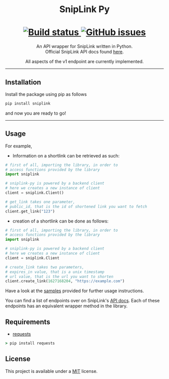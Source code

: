 <h1 align="center">
    SnipLink Py
</h1>

<h1 align="center">
    <a href="https://github.com/billyeatcookies/sniplink-py/pulls">
        <img alt="Build status" src="https://img.shields.io/github/issues-pr/billyeatcookies/sniplink-py?style=for-the-badge">
    </a>
    <a href="https://github.com/billyeatcookies/sniplink-py/issues">
        <img alt="GitHub issues" src="https://img.shields.io/github/issues/billyeatcookies/sniplink-py?style=for-the-badge&logo=github">
    </a>
</h1>

<p align="center">
An API wrapper for SnipLink written in Python.</br>
Official SnipLink API docs found <a href="https://beta.sniplink.net/api/docs/index.html">here</a>.
</p>
<p align="center">
All aspects of the v1 endpoint are currently implemented.
</p>

---

## Installation

Install the package using pip as follows
```bash
pip install sniplink
```
and now you are ready to go!

---

## Usage

For example, 
- Information on a shortlink can be retrieved as such:

```py
# first of all, importing the library, in order to
# access functions provided by the library
import sniplink

# sniplink-py is powered by a backend client
# here we creates a new instance of client
client = sniplink.Client()

# get_link takes one parameter,
# public_id, that is the id of shortened link you want to fetch
client.get_link("123")
```

- creation of a shortlink can be done as follows:
```python
# first of all, importing the library, in order to
# access functions provided by the library
import sniplink

# sniplink-py is powered by a backend client
# here we creates a new instance of client
client = sniplink.Client

# create_link takes two parameters, 
# expires_in value, that is a unix timestamp
# url value, that is the url you want to shorten
client.create_link(1627168204, "https://example.com")
```

Have a look at the [samples](https://github.com/billyeatcookies/sniplink-py/tree/master/samples) provided for further usage instructions.

You can find a list of endpoints over on SnipLink's [API docs](https://beta.sniplink.net/api/docs/index.html). Each of these endpoints has an equivalent wrapper method in the library. 

## Requirements

- [requests](https://pypi.org/project/requests/)

```cmd
> pip install requests
```

## License

This project is available under a [MIT](./LICENSE.md) license.
